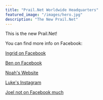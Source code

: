 ```yaml
---
title: "Prail.Net Worldwide Headquarters"
featured_image: "/images/hero.jpg"
description: "The New Prail.Net"
---
```

This is the new Prail.Net!

You can find more info on Facebook:


[Ingrid on Facebook](http://www.facebook.com/ingrid.prail)

[Ben on Facebook](https://www.facebook.com/ben.prail)

[Noah's Website](https://www.noahprail.com)

[Luke's Instagram](https://instagram.com/luke_prail)

[Joel not on Facebook much](http://www.facebook.com/joel.prail)